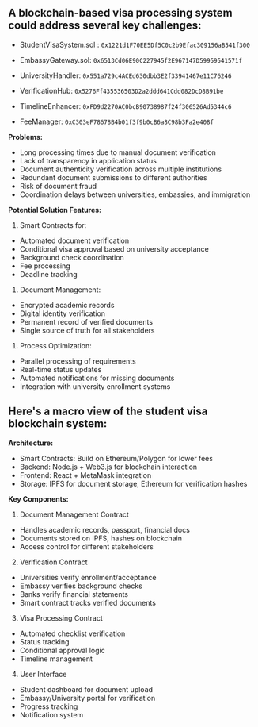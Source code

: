 ## A blockchain-based visa processing system could address several key challenges:

- StudentVisaSystem.sol : `0x1221d1F70EE5Df5C0c2b9Efac309156aB541f300`

- EmbassyGateway.sol: `0x6513Cd06E90C227945f2E967147D59959541571f`

- UniversityHandler: `0x551a729c4ACEd630dbb3E2f33941467e11C76246`

- VerificationHub: `0x5276Ff435536503D2a2ddd641Cdd082DcD8B91be`

- TimelineEnhancer: `0xFD9d2270AC0bcB90738987f24f306526Ad5344c6`

- FeeManager: `0xC303eF78678B4b01f3f9b0cB6a8C98b3Fa2e408f`


**Problems:**
- Long processing times due to manual document verification
- Lack of transparency in application status
- Document authenticity verification across multiple institutions
- Redundant document submissions to different authorities
- Risk of document fraud
- Coordination delays between universities, embassies, and immigration

**Potential Solution Features:**
1. Smart Contracts for:
- Automated document verification
- Conditional visa approval based on university acceptance
- Background check coordination
- Fee processing
- Deadline tracking

1. Document Management:
- Encrypted academic records
- Digital identity verification
- Permanent record of verified documents
- Single source of truth for all stakeholders

1. Process Optimization:
- Parallel processing of requirements
- Real-time status updates
- Automated notifications for missing documents
- Integration with university enrollment systems

## Here's a macro view of the student visa blockchain system:

**Architecture:**
- Smart Contracts: Build on Ethereum/Polygon for lower fees
- Backend: Node.js + Web3.js for blockchain interaction
- Frontend: React + MetaMask integration
- Storage: IPFS for document storage, Ethereum for verification hashes

**Key Components:**

1. Document Management Contract
- Handles academic records, passport, financial docs
- Documents stored on IPFS, hashes on blockchain
- Access control for different stakeholders

2. Verification Contract
- Universities verify enrollment/acceptance
- Embassy verifies background checks
- Banks verify financial statements
- Smart contract tracks verified documents

3. Visa Processing Contract
- Automated checklist verification
- Status tracking
- Conditional approval logic
- Timeline management

4. User Interface
- Student dashboard for document upload
- Embassy/University portal for verification
- Progress tracking
- Notification system
